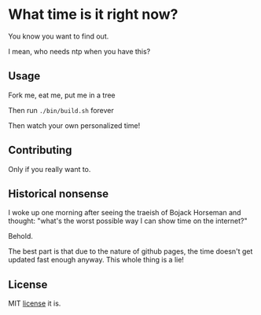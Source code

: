 # What time is it right now?

You know you want to find out.

I mean, who needs ntp when you have this?

## Usage

Fork me, eat me, put me in a tree

Then run `./bin/build.sh` forever

Then watch your own personalized time!

## Contributing

Only if you really want to.

## Historical nonsense

I woke up one morning after seeing the traeish of Bojack Horseman and thought: "what's the worst possible way I can show time on the internet?"

Behold.

The best part is that due to the nature of github pages, the time doesn't get updated fast enough anyway. This whole thing is a lie!

## License

MIT [license](LICENSE) it is.
